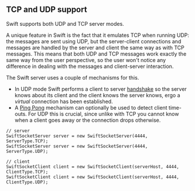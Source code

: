 ## TCP and UDP support ##

Swift supports both UDP and TCP server modes.

A unique feature in Swift is the fact that it emulates TCP when running UDP: the messages are sent using UDP, but the server-client connections and messages are handled by the server and client the same way as with TCP messages. This means that both UDP and TCP messages work exactly the same way from the user perspective, so the user won't notice any difference in dealing with the messages and client-server interaction.

The Swift server uses a couple of mechanisms for this.

  * In UDP mode Swift performs a client to server [handshake](ClientServerHandshake.md) so the server knows about its client and the client knows the server knows, ergo a _virtual_ connection has been established.
  * A [Ping Pong](AboutPingPong.md) mechanism can optionally be used to detect client time-outs. For UDP this is crucial, since unlike with TCP you cannot know when a client goes away or the connection drops otherwise.

```
// server
SwiftSocketServer server = new SwiftSocketServer(4444, ServerType.TCP);
SwiftSocketServer server = new SwiftSocketServer(4444, ServerType.UDP);

// client
SwiftSocketClient client = new SwiftSocketClient(serverHost, 4444, ClientType.TCP);
SwiftSocketClient client = new SwiftSocketClient(serverHost, 4444, ClientType.UDP);
```